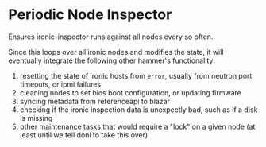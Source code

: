 # Periodic Node Inspector

Ensures ironic-inspector runs against all nodes every so often.

Since this loops over all ironic nodes and modifies the state, it will eventually integrate the following other hammer's functionality:

1. resetting the state of ironic hosts from `error`, usually from neutron port timeouts, or ipmi failures
1. cleaning nodes to set bios boot configuration, or updating firmware
1. syncing metadata from referenceapi to blazar
1. checking if the ironic inspection data is unexpectly bad, such as if a disk is missing
1. other maintenance tasks that would require a "lock" on a given node (at least until we tell doni to take this over)
